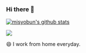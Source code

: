 ### Hi there 👋

[![misyobun's github stats](https://github-readme-stats.vercel.app/api?username=misyobun&show_icons=true)](https://github.com/anuraghazra/github-readme-stats)


![](https://komarev.com/ghpvc/?username=misyobun)

😄 I work from home everyday.
